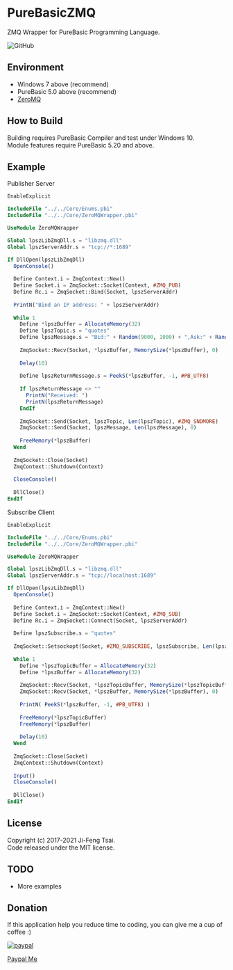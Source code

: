 # PureBasicZMQ

ZMQ Wrapper for PureBasic Programming Language.

![GitHub](https://img.shields.io/github/license/jiowcl/PureBasicZMQ.svg)

## Environment

- Windows 7 above (recommend)  
- PureBasic 5.0 above (recommend)  
- [ZeroMQ](https://github.com/zeromq)  

## How to Build

Building requires PureBasic Compiler and test under Windows 10.  
Module features require PureBasic 5.20 and above.

## Example

Publisher Server

```purebasic
EnableExplicit

IncludeFile "../../Core/Enums.pbi"
IncludeFile "../../Core/ZeroMQWrapper.pbi"

UseModule ZeroMQWrapper

Global lpszLibZmqDll.s = "libzmq.dll"
Global lpszServerAddr.s = "tcp://*:1689"

If DllOpen(lpszLibZmqDll)
  OpenConsole()
  
  Define Context.i = ZmqContext::New()
  Define Socket.i = ZmqSocket::Socket(Context, #ZMQ_PUB)
  Define Rc.i = ZmqSocket::Bind(Socket, lpszServerAddr)
  
  PrintN("Bind an IP address: " + lpszServerAddr)
  
  While 1
    Define *lpszBuffer = AllocateMemory(32)
    Define lpszTopic.s = "quotes"
    Define lpszMessage.s = "Bid:" + Random(9000, 1000) + ",Ask:" + Random(9000, 1000)
    
    ZmqSocket::Recv(Socket, *lpszBuffer, MemorySize(*lpszBuffer), 0)
    
    Delay(10)
    
    Define lpszReturnMessage.s = PeekS(*lpszBuffer, -1, #PB_UTF8)
    
    If lpszReturnMessage <> ""
      PrintN("Received: ")
      PrintN(lpszReturnMessage)
    EndIf
    
    ZmqSocket::Send(Socket, lpszTopic, Len(lpszTopic), #ZMQ_SNDMORE)
    ZmqSocket::Send(Socket, lpszMessage, Len(lpszMessage), 0)
    
    FreeMemory(*lpszBuffer)
  Wend
  
  ZmqSocket::Close(Socket)
  ZmqContext::Shutdown(Context)
  
  CloseConsole()
  
  DllClose()
EndIf
```

Subscribe Client

```purebasic
EnableExplicit

IncludeFile "../../Core/Enums.pbi"
IncludeFile "../../Core/ZeroMQWrapper.pbi"

UseModule ZeroMQWrapper

Global lpszLibZmqDll.s = "libzmq.dll"
Global lpszServerAddr.s = "tcp://localhost:1689"

If DllOpen(lpszLibZmqDll)
  OpenConsole()
  
  Define Context.i = ZmqContext::New()
  Define Socket.i = ZmqSocket::Socket(Context, #ZMQ_SUB)
  Define Rc.i = ZmqSocket::Connect(Socket, lpszServerAddr)
  
  Define lpszSubscribe.s = "quotes"
  
  ZmqSocket::Setsockopt(Socket, #ZMQ_SUBSCRIBE, lpszSubscribe, Len(lpszSubscribe))
  
  While 1
    Define *lpszTopicBuffer = AllocateMemory(32)
    Define *lpszBuffer = AllocateMemory(32)
    
    ZmqSocket::Recv(Socket, *lpszTopicBuffer, MemorySize(*lpszTopicBuffer), 0)
    ZmqSocket::Recv(Socket, *lpszBuffer, MemorySize(*lpszBuffer), 0)
    
    PrintN( PeekS(*lpszBuffer, -1, #PB_UTF8) )
    
    FreeMemory(*lpszTopicBuffer)
    FreeMemory(*lpszBuffer)
    
    Delay(10)
  Wend   
  
  ZmqSocket::Close(Socket)
  ZmqContext::Shutdown(Context)
  
  Input()
  CloseConsole()
  
  DllClose()
EndIf
```

## License

Copyright (c) 2017-2021 Ji-Feng Tsai.  
Code released under the MIT license.  

## TODO

- More examples  

## Donation

If this application help you reduce time to coding, you can give me a cup of coffee :)

[![paypal](https://www.paypalobjects.com/en_US/TW/i/btn/btn_donateCC_LG.gif)](https://www.paypal.com/cgi-bin/webscr?cmd=_s-xclick&hosted_button_id=3RNMD6Q3B495N&source=url)

[Paypal Me](https://paypal.me/jiowcl?locale.x=zh_TW)
